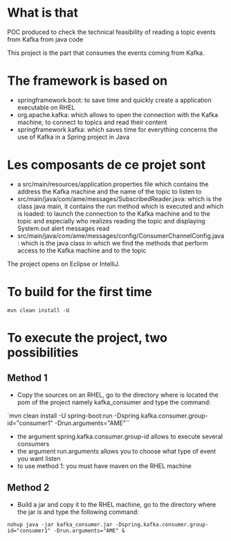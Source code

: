 What is that
============
POC produced to check the technical feasibility of reading a topic
events from Kafka from java code

This project is the part that consumes the events coming from Kafka.

The framework is based on
=========================
- springframework.boot: to save time and quickly create a
application executable on RHEL
- org.apache.kafka: which allows to open the connection with the Kafka machine,
to connect to topics and read their content
- springframework.kafka: which saves time for everything
concerns the use of Kafka in a Spring project in Java

Les composants de ce projet sont
================================
- a src/main/resources/application.properties file which contains the address
the Kafka machine and the name of the topic to listen to
- src/main/java/com/ame/messages/SubscribedReader.java: which is the class
java main, it contains the run method which is executed and which is loaded:
to launch the connection to the Kafka machine and to the topic and especially who realizes
reading the topic and displaying System.out alert messages read
- src/main/java/com/ame/messages/config/ConsumerChannelConfig.java: which is
the java class in which we find the methods that perform access to
the Kafka machine and to the topic

The project opens on Eclipse or IntelliJ.

To build for the first time
===========================

`mvn clean install -U`

To execute the project, two possibilities
=========================================
Method 1
--------
- Copy the sources on an RHEL, go to the directory where is located
the pom of the project namely kafka_consumer and type the command:

`mvn clean install -U spring-boot:run -Dspring.kafka.consumer.group-id="consumer1" -Drun.arguments="AME"``

- the argument spring.kafka.consumer.group-id allows to execute several consumers
- the argument run.arguments allows you to choose what type of event you want
listen
- to use method 1: you must have maven on the RHEL machine

Method 2
--------
- Build a jar and copy it to the RHEL machine, go to the directory
where the jar is and type the following command:

`nohup java -jar kafka_consumer.jar -Dspring.kafka.consumer.group-id="consumer1" -Drun.arguments="AME" &`
    
